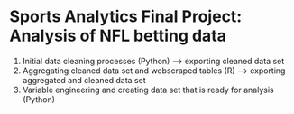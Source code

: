 # Sports Analytics Final Project: Analysis of NFL betting data

1. Initial data cleaning processes (Python) --> exporting cleaned data set
2. Aggregating cleaned data set and webscraped tables (R) --> exporting aggregated and cleaned data set
3. Variable engineering and creating data set that is ready for analysis (Python)
